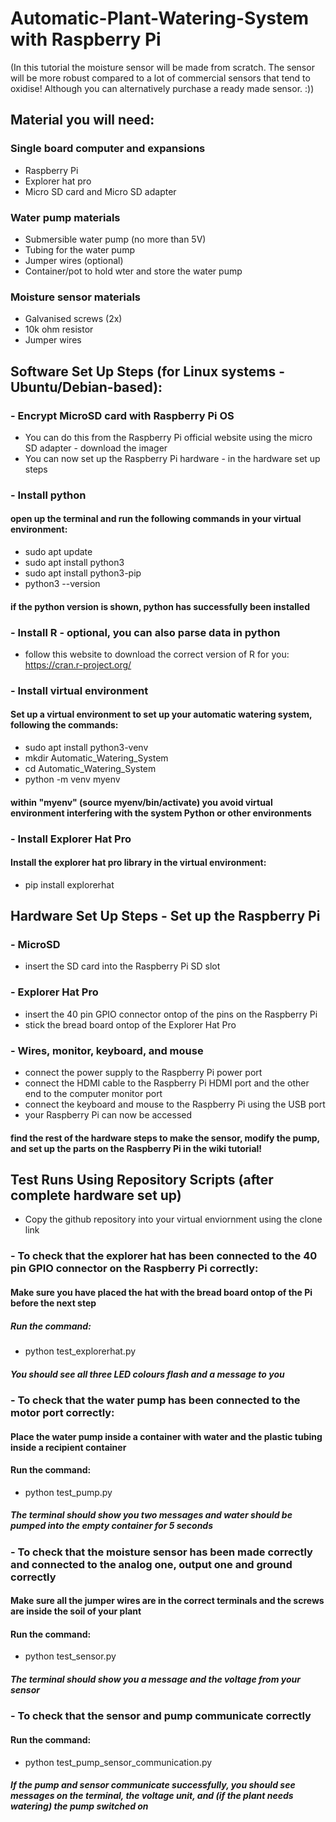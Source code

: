 # Automatic-Plant-Watering-System with Raspberry Pi
 (In this tutorial the moisture sensor will be made from scratch. The sensor will be more robust compared to a lot of commercial sensors that tend to oxidise! Although you can alternatively purchase a ready made sensor. :))

## Material you will need:
### Single board computer and expansions
 - Raspberry Pi
 - Explorer hat pro
 - Micro SD card and Micro SD adapter
### Water pump materials
 - Submersible water pump (no more than 5V)
 - Tubing for the water pump
 - Jumper wires (optional)
 - Container/pot to hold wter and store the water pump
### Moisture sensor materials
 - Galvanised screws (2x)
 - 10k ohm resistor
 - Jumper wires
 
## Software Set Up Steps (for Linux systems - Ubuntu/Debian-based):
### - Encrypt MicroSD card with Raspberry Pi OS
  - You can do this from the Raspberry Pi official website using the micro SD adapter - download the imager
  - You can now set up the Raspberry Pi hardware - in the hardware set up steps
### - Install python
#### open up the terminal and run the following commands in your virtual environment:
- sudo apt update
- sudo apt install python3
- sudo apt install python3-pip
- python3 --version
#### if the python version is shown, python has successfully been installed
### - Install R - optional, you can also parse data in python
 - follow this website to download the correct version of R for you: https://cran.r-project.org/
### - Install virtual environment
#### Set up a virtual environment to set up your automatic watering system, following the commands:
- sudo apt install python3-venv
- mkdir Automatic_Watering_System
- cd Automatic_Watering_System
- python -m venv myenv
#### within "myenv" (source myenv/bin/activate) you avoid virtual environment interfering with the system Python or other environments
### - Install Explorer Hat Pro
#### Install the explorer hat pro library in the virtual environment:
- pip install explorerhat

## Hardware Set Up Steps - Set up the Raspberry Pi
### - MicroSD
 - insert the SD card into the Raspberry Pi SD slot
### - Explorer Hat Pro
 - insert the 40 pin GPIO connector ontop of the pins on the Raspberry Pi
 - stick the bread board ontop of the Explorer Hat Pro
### - Wires, monitor, keyboard, and mouse
 - connect the power supply to the Raspberry Pi power port
 - connect the HDMI cable to the Raspberry Pi HDMI port and the other end to the computer monitor port
 - connect the keyboard and mouse to the Raspberry Pi using the USB port 
 - your Raspberry Pi can now be accessed
#### find the rest of the hardware steps to make the sensor, modify the pump, and set up the parts on the Raspberry Pi in the wiki tutorial!

## Test Runs Using Repository Scripts (after complete hardware set up)
 - Copy the github repository into your virtual enviornment using the clone link
### - To check that the explorer hat has been connected to the 40 pin GPIO connector on the Raspberry Pi correctly:
#### Make sure you have placed the hat with the bread board ontop of the Pi before the next step
##### Run the command: 
- python test_explorerhat.py
##### You should see all three LED colours flash and a message to you
### - To check that the water pump has been connected to the motor port correctly:
#### Place the water pump inside a container with water and the plastic tubing inside a recipient container 
#### Run the command: 
- python test_pump.py
##### The terminal should show you two messages and water should be pumped into the empty container for 5 seconds
### - To check that the moisture sensor has been made correctly and connected to the analog one, output one and ground correctly
#### Make sure all the jumper wires are in the correct terminals and the screws are inside the soil of your plant
#### Run the command:
- python test_sensor.py 
##### The terminal should show you a message and the voltage from your sensor
### - To check that the sensor and pump communicate correctly
#### Run the command:
- python test_pump_sensor_communication.py
##### If the pump and sensor communicate successfully, you should see messages on the terminal, the voltage unit, and (if the plant needs watering) the pump switched on

